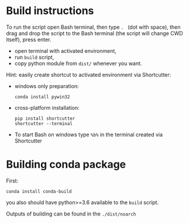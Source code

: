 # Build instructions

To run the script open Bash terminal, then type <code>. </code> (dot with space), then
drag and drop the script to the Bash terminal (the script will change CWD itself), press enter.

* open terminal with activated environment,
* run `build` script,
* copy python module from `dist/` whenever you want.


Hint: easily create shortcut to activated 
environment via Shortcutter:

* windows only preparation:

      conda install pywin32

* cross-platform installation:

      pip install shortcutter
      shortcutter --terminal

* To start Bash on windows type `%b%` in the terminal created via Shortcutter


# Building conda package

First:

    conda install conda-build

you also should have python>=3.6 available to the `build` script.

Outputs of building can be found in the `./dist/noarch`
